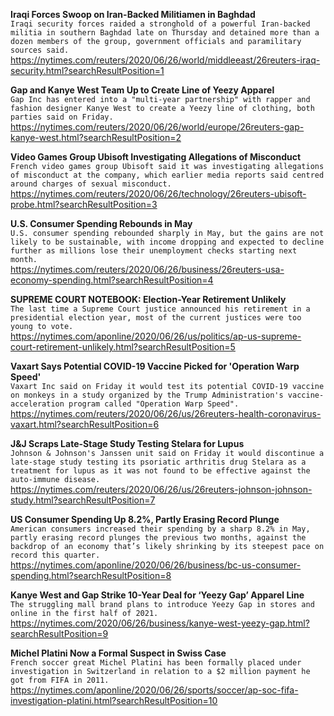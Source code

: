 **Iraqi Forces Swoop on Iran-Backed Militiamen in Baghdad**\
`Iraqi security forces raided a stronghold of a powerful Iran-backed militia in southern Baghdad late on Thursday and detained more than a dozen members of the group, government officials and paramilitary sources said.`\
https://nytimes.com/reuters/2020/06/26/world/middleeast/26reuters-iraq-security.html?searchResultPosition=1

**Gap and Kanye West Team Up to Create Line of Yeezy Apparel**\
`Gap Inc has entered into a "multi-year partnership" with rapper and fashion designer Kanye West to create a Yeezy line of clothing, both parties said on Friday.  `\
https://nytimes.com/reuters/2020/06/26/world/europe/26reuters-gap-kanye-west.html?searchResultPosition=2

**Video Games Group Ubisoft Investigating Allegations of Misconduct**\
`French video games group Ubisoft said it was investigating allegations of misconduct at the company, which earlier media reports said centred around charges of sexual misconduct.`\
https://nytimes.com/reuters/2020/06/26/technology/26reuters-ubisoft-probe.html?searchResultPosition=3

**U.S. Consumer Spending Rebounds in May**\
`U.S. consumer spending rebounded sharply in May, but the gains are not likely to be sustainable, with income dropping and expected to decline further as millions lose their unemployment checks starting next month.  `\
https://nytimes.com/reuters/2020/06/26/business/26reuters-usa-economy-spending.html?searchResultPosition=4

**SUPREME COURT NOTEBOOK: Election-Year Retirement Unlikely**\
`The last time a Supreme Court justice announced his retirement in a presidential election year, most of the current justices were too young to vote. `\
https://nytimes.com/aponline/2020/06/26/us/politics/ap-us-supreme-court-retirement-unlikely.html?searchResultPosition=5

**Vaxart Says Potential COVID-19 Vaccine Picked for 'Operation Warp Speed'**\
`Vaxart Inc said on Friday it would test its potential COVID-19 vaccine on monkeys in a study organized by the Trump Administration's vaccine-acceleration program called "Operation Warp Speed".`\
https://nytimes.com/reuters/2020/06/26/us/26reuters-health-coronavirus-vaxart.html?searchResultPosition=6

**J&J Scraps Late-Stage Study Testing Stelara for Lupus**\
`Johnson & Johnson's Janssen unit said on Friday it would discontinue a late-stage study testing its psoriatic arthritis drug Stelara as a treatment for lupus as it was not found to be effective against the auto-immune disease.`\
https://nytimes.com/reuters/2020/06/26/us/26reuters-johnson-johnson-study.html?searchResultPosition=7

**US Consumer Spending Up 8.2%, Partly Erasing Record Plunge**\
`American consumers increased their spending by a sharp 8.2% in May, partly erasing record plunges the previous two months, against the backdrop of an economy that’s likely shrinking by its steepest pace on record this quarter.`\
https://nytimes.com/aponline/2020/06/26/business/bc-us-consumer-spending.html?searchResultPosition=8

**Kanye West and Gap Strike 10-Year Deal for ‘Yeezy Gap’ Apparel Line**\
`The struggling mall brand plans to introduce Yeezy Gap in stores and online in the first half of 2021.`\
https://nytimes.com/2020/06/26/business/kanye-west-yeezy-gap.html?searchResultPosition=9

**Michel Platini Now a Formal Suspect in Swiss Case**\
`French soccer great Michel Platini has been formally placed under investigation in Switzerland in relation to a $2 million payment he got from FIFA in 2011.`\
https://nytimes.com/aponline/2020/06/26/sports/soccer/ap-soc-fifa-investigation-platini.html?searchResultPosition=10

